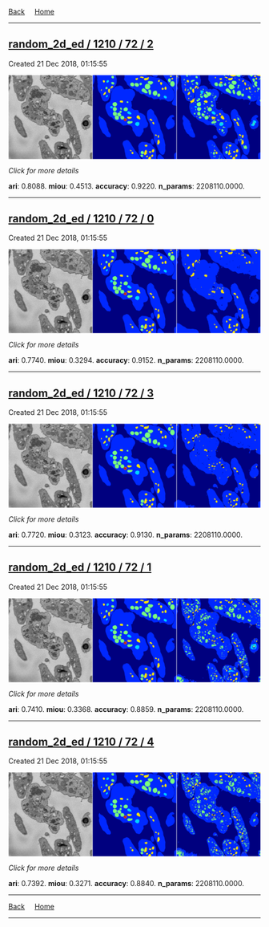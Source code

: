 
[Back](..)&nbsp;&nbsp;&nbsp;&nbsp;&nbsp;[Home](https://leapmanlab.github.io/snapshots)

---

<div class="summary"><a href="2"><h2>random_2d_ed / 1210 / 72 / 2</h2></a><p>Created 21 Dec 2018, 01:15:55
</p><a href="2"><img src="2/media/summary.png" align="center"></a><p>
<i>Click for more details</i>
</p></div>

**ari**: 0.8088. **miou**: 0.4513. **accuracy**: 0.9220. **n_params**: 2208110.0000. 

---

<div class="summary"><a href="0"><h2>random_2d_ed / 1210 / 72 / 0</h2></a><p>Created 21 Dec 2018, 01:15:55
</p><a href="0"><img src="0/media/summary.png" align="center"></a><p>
<i>Click for more details</i>
</p></div>

**ari**: 0.7740. **miou**: 0.3294. **accuracy**: 0.9152. **n_params**: 2208110.0000. 

---

<div class="summary"><a href="3"><h2>random_2d_ed / 1210 / 72 / 3</h2></a><p>Created 21 Dec 2018, 01:15:55
</p><a href="3"><img src="3/media/summary.png" align="center"></a><p>
<i>Click for more details</i>
</p></div>

**ari**: 0.7720. **miou**: 0.3123. **accuracy**: 0.9130. **n_params**: 2208110.0000. 

---

<div class="summary"><a href="1"><h2>random_2d_ed / 1210 / 72 / 1</h2></a><p>Created 21 Dec 2018, 01:15:55
</p><a href="1"><img src="1/media/summary.png" align="center"></a><p>
<i>Click for more details</i>
</p></div>

**ari**: 0.7410. **miou**: 0.3368. **accuracy**: 0.8859. **n_params**: 2208110.0000. 

---

<div class="summary"><a href="4"><h2>random_2d_ed / 1210 / 72 / 4</h2></a><p>Created 21 Dec 2018, 01:15:55
</p><a href="4"><img src="4/media/summary.png" align="center"></a><p>
<i>Click for more details</i>
</p></div>

**ari**: 0.7392. **miou**: 0.3271. **accuracy**: 0.8840. **n_params**: 2208110.0000. 

---

[Back](..)&nbsp;&nbsp;&nbsp;&nbsp;&nbsp;[Home](https://leapmanlab.github.io/snapshots)

---